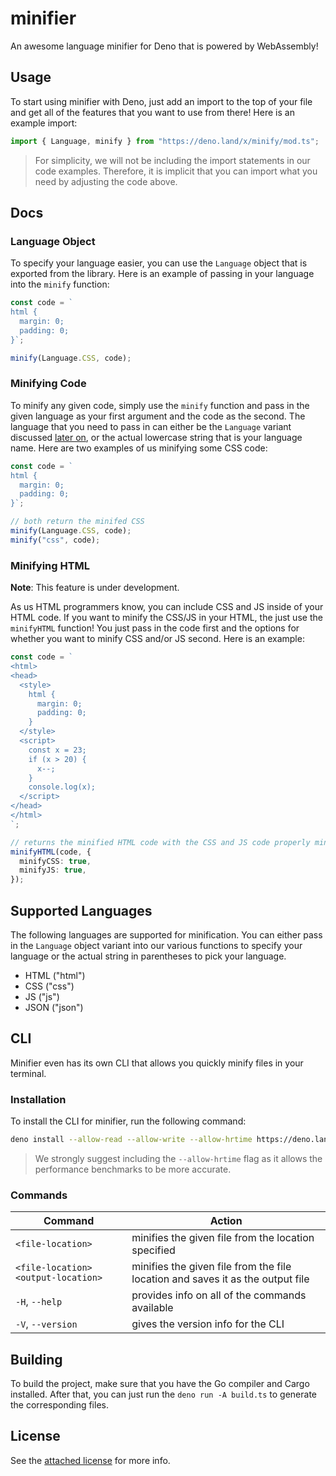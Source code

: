 # minifier

An awesome language minifier for Deno that is powered by WebAssembly!

## Usage

To start using minifier with Deno, just add an import to the top of your file and get all of the features that you want to use from there! Here is an example import:

```ts
import { Language, minify } from "https://deno.land/x/minify/mod.ts";
```

> For simplicity, we will not be including the import statements in our code examples. Therefore, it is implicit that you can import what you need by adjusting the code above.

## Docs

### Language Object

To specify your language easier, you can use the `Language` object that is exported from the library. Here is an example of passing in your language into the `minify` function:

```ts
const code = `
html {
  margin: 0;
  padding: 0;
}`;

minify(Language.CSS, code);
```

### Minifying Code

To minify any given code, simply use the `minify` function and pass in the given language as your first argument and the code as the second. The language that you need to pass in can either be the `Language` variant discussed [later on](#supported-languages), or the actual lowercase string that is your language name. Here are two examples of us minifying some CSS code:

```ts
const code = `
html {
  margin: 0;
  padding: 0;
}`;

// both return the minifed CSS
minify(Language.CSS, code);
minify("css", code);
```

### Minifying HTML

**Note**: This feature is under development.

As us HTML programmers know, you can include CSS and JS inside of your HTML code. If you want to minify the CSS/JS in your HTML, the just use the `minifyHTML` function! You just pass in the code first and the options for whether you want to minify CSS and/or JS second. Here is an example:

```ts
const code = `
<html>
<head>
  <style>
    html {
      margin: 0;
      padding: 0;
    }
  </style>
  <script>
    const x = 23;
    if (x > 20) {
      x--;
    }
    console.log(x);
  </script>
</head>
</html>
`;

// returns the minified HTML code with the CSS and JS code properly minified, too
minifyHTML(code, {
  minifyCSS: true,
  minifyJS: true,
});
```

## Supported Languages

The following languages are supported for minification. You can either pass in the `Language` object variant into our various functions to specify your language or the actual string in parentheses to pick your language.

- HTML ("html")
- CSS ("css")
- JS ("js")
- JSON ("json")

## CLI

Minifier even has its own CLI that allows you quickly minify files in your terminal.

### Installation

To install the CLI for minifier, run the following command:

```sh
deno install --allow-read --allow-write --allow-hrtime https://deno.land/x/minify/cli.ts
```

> We strongly suggest including the `--allow-hrtime` flag as it allows the performance benchmarks to be more accurate.

### Commands

| Command                             | Action                                                                         |
| ----------------------------------- | ------------------------------------------------------------------------------ |
| `<file-location> `                  | minifies the given file from the location specified                            |
| `<file-location> <output-location>` | minifies the given file from the file location and saves it as the output file |
| `-H`, `--help`                      | provides info on all of the commands available                                 |
| `-V`, `--version`                   | gives the version info for the CLI                                             |

## Building

To build the project, make sure that you have the Go compiler and Cargo installed. After that, you can just run the `deno run -A build.ts` to generate the corresponding files.

## License

See the [attached license](./LICENSE) for more info.
